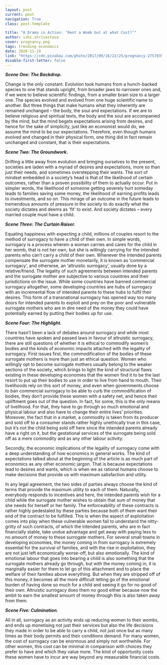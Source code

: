 ```yaml
---
layout: post
current: post
navigation: True
class: post-template

title: "A Drama in Action: ‘Rent a Womb but at what Cost?’"
author: ishi.shrivastava
cover: pregnancy.png
tags: trending economics
date: 2020-11-19
link: "https://cdn.pixabay.com/photo/2017/09/16/22/25/pregnancy-2757035_1280.png"
disable-first-letter: false
---
```

<p><strong ><em>Scene One: The Backdrop</em>.&nbsp;</strong></p><p>Change is the only constant. Evolution took humans from a hunch-backed species to one that stands upright, from broader jaws to narrower ones and, if we were to believe scientific findings, from a smaller brain size to a larger one. The species evolved and evolved from one huge scientific name to another. But three things that make humans what they inherently are remained unchanged – the body, the soul and expectations. If we are to believe religious and spiritual texts, the body and the soul are accompanied by the mind, but the mind begets expectations arising from desires, and hence for the sake of simplicity, just like an economist would do, we assume the mind to be our expectations. Therefore, even though humans evolved and changed in their physical form, one thing did in fact remain unchanged and constant, that is their expectations.&nbsp;</p><p><strong ><em>Scene Two: The Groundwork</em>.&nbsp;</strong></p><p>Drifting a little away from evolution and bringing ourselves to the present, societies are laden with a myriad of desires and expectations, more so than just their needs, and sometimes overstepping their wants. The sort of mindset embedded in a society’s head is that of the likelihood of certain outcomes, rather than a proven possibility of them to actually occur. Put in simpler words, the likelihood of someone getting severely hurt someday leads to families saving some money, the likelihood of earning profits leads to investments, and so on. This mirage of an outcome in the future leads to tremendous amounts of pressure in the society to do exactly what the society dictates and deems as 'fit' to exist. And society dictates – every married couple must have a child.&nbsp;</p><p><strong ><em>Scene Three: The Curtain Raiser.&nbsp;</em></strong></p><p>Equating happiness with expecting a child, millions of couples resort to the method of surrogacy to have a child of their own. In simple words, surrogacy is a process wherein a woman carries and cares for the child in her womb, that is not her own, but she is willingly carrying for the intended parents who can’t carry a child of their own. Whenever the intended parents compensate the surrogate mother monetarily, it is known as ‘commercial surrogacy’, and otherwise, an ‘altruistic surrogacy’, usually done by a relative/friend. The legality of such agreements between intended parents and the surrogate mother are subjective to various countries and their jurisdictions on the issue. While some countries have banned commercial surrogacy altogether, some developing countries are hubs of surrogacy with an incremental flow of intended parents to these hubs to fulfil their desires. This form of a transnational surrogacy has opened way too many doors for intended parents to exploit and prey on the poor and vulnerable surrogate mothers who are in dire need of the money they could have potentially earned by putting their bodies up for use.&nbsp;</p><p><strong ><em>Scene Four: The Highlight.</em></strong></p><p>There hasn’t been a lack of debates around surrogacy and while most countries have spoken and passed laws in favour of altruistic surrogacy, there are still questions of whether it is ethical to commodify women’s bodies and the kinds of economic impacts attached with the legality of surrogacy. First issues first, the commodification of the bodies of these surrogate mothers is more than just an ethical question. Women who willingly opt to become surrogate mothers usually belong to the weaker sections of the society, which brings to light the kind of structural flaws existing in these developing economies that the women find it to be the last resort to put up their bodies to use in order to live from hand to mouth. Their livelihoods rely on this sort of money, and even when governments choose to ban commercial surrogacy to be able to curb the commodification of bodies, they don’t provide these women with a safety net, and hence their upliftment goes out of the question. In fact, for some, this is the only means of livelihood. For that, they have to go through so much emotional and physical labour and also have to change their entire lives’ priorities. Moreover, the fact that in a market, a commodity is taken from its producer and sold off to a consumer stands rather highly unethically true in this case, but it’s not the child being sold off here since the intended parents already have a right on it, but the gestational services of the surrogate being sold off as a mere commodity and as any other labour activity.</p><p>Secondly, the economic implications of the legality of surrogacy come with a deep understanding of how economics in general works. The kind of expectations talked about at the beginning of the article is as much part of economics as any other economic jargon. That is because expectations lead to desires and wants, which is when we as rational humans choose to make decisions that provide us with maximum satisfaction and utility.&nbsp;</p><p>In any legal agreement, the two sides of parties always choose the kind of terms that provide the maximum utility to each of them. Naturally, everybody responds to incentives and here, the intended parents wish for a child while the surrogate mother wishes to obtain that sum of money that she needs for herself or her family. The enforceability of these contracts is rather highly pedestaled by these parties because both of them want their end of the contract to be fulfilled. This is when the aspect of exploitation comes into play when these vulnerable women fail to understand the nitty-gritty of such contracts, of which the intended parents, who are in fact financially stable, take undue advantage and get away with paying less to no amount of money to these surrogate mothers. For several small towns in developing economies, the money coming in from surrogacy is extremely essential for the survival of families, and with the rise in exploitation, they are not just left economically worse-off, but also emotionally. The kind of emotional labour that goes into bearing a child is also something that the surrogate mothers already go through, but with the money coming in, it is marginally easier for them to let go of this attachment and to place the welfare of their families above everything. But when they are stripped off of this money, it becomes all the more difficult letting go of the emotional burden of having done so much for a child and seeing it go for no good of their own. Altruistic surrogacy does them no good either because now the ambit to earn the smallest amount of money through this is also taken away from them.</p><p><strong ><em>Scene Five: Culmination</em></strong><em >.&nbsp;</em></p><p>All in all, surrogacy as an activity ends up reducing women to their wombs, and ends up monetising not just their services but also the life decisions they made in order to be able to carry a child, not just once but as many times as their body permits and their conditions demand. For many women, the cost of surrogacy can be enormous and simply not worthwhile. For other women, this cost can be minimal in comparison with choices they prefer to have and which they value more. The kind of opportunity costs these women have to incur are way beyond any measurable financial costs.</p>
